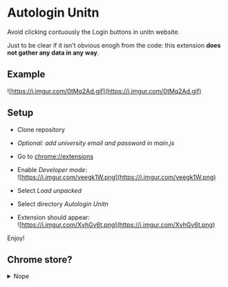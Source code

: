 # Autologin Unitn

Avoid clicking contuously the Login buttons in unitn website.

Just to be clear if it isn't obvious enogh from the code: this extension **does not gather any data in any way**.

## Example

![https://i.imgur.com/0tMq2Ad.gif](https://i.imgur.com/0tMq2Ad.gif)

## Setup

- Clone repository

- *Optional: add university email and password in main.js*

- Go to [chrome://extensions](chrome://extensions)

- Enable *Developer mode*:  
![https://i.imgur.com/veegk1W.png](https://i.imgur.com/veegk1W.png)

- Select *Load unpacked*

- Select directory *Autologin Unitn*

- Extension should appear:  
![https://i.imgur.com/XvhGv6t.png](https://i.imgur.com/XvhGv6t.png)

Enjoy!

## Chrome store?

<details>
<summary>Nope</summary>

Rejected because impersonates a user :disappointed:

![https://i.imgur.com/x38qPW1.png](https://i.imgur.com/x38qPW1.png)

</details>
